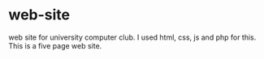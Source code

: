 # web-site
web site for university computer club. I used html, css, js and php for this. This is a five page web site.
